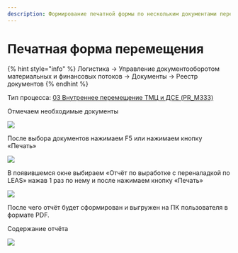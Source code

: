 ```yaml
---
description: Формирование печатной формы по нескольким документами перемещения
---
```


# Печатная форма перемещения

{% hint style="info" %}
Логистика → Управление документооборотом материальных и финансовых потоков → Документы → Реестр документов
{% endhint %}

Тип процесса: [03 Внутреннее перемещение ТМЦ и ДСЕ (PR\_M333)](./)

Отмечаем необходимые документы

![](<../../../.gitbook/assets/image (1036).png>)

После выбора документов нажимаем F5 или нажимаем кнопку «Печать»

![](<../../../.gitbook/assets/image (1014).png>)

В появившемся окне выбираем «Отчёт по выработке с переналадкой по LEAS» нажав 1 раз по нему и после нажимаем кнопку «Печать»

![](<../../../.gitbook/assets/image (1021).png>)

После чего отчёт будет сформирован и выгружен на ПК пользователя в формате PDF.

Содержание отчёта

![](<../../../.gitbook/assets/image (1038).png>)
